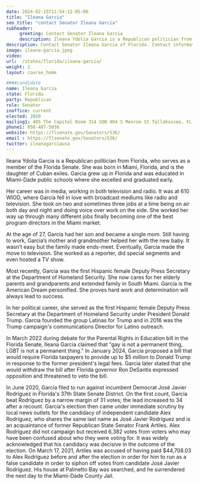```yaml
---
date: 2024-02-15T11:54:12-05:00
title: "Ileana Garcia"
seo_title: "contact Senator Ileana Garcia"
subheader:
     greeting: Contact Senator Ileana Garcia
     description: Ileana Ydolia Garcia is a Republican politician from Florida, who serves as a member of the Florida Senate representing the 36th district.
description: Contact Senator Ileana Garcia of Florida. Contact information for Ileana Garcia includes email address, phone number, and mailing address.
image: ileana-garcia.jpeg
video:
url:  /states/florida/ileana-garcia/
weight: 1
layout: course_home

####candidate
name: Ileana Garcia
state: Florida
party: Republican
role: Senator
inoffice: current
elected: 2020
mailing1: 405 The Capitol Room 314 SOB 404 S Monroe St Tallahassee, FL 32399-1100
phone1: 850-487-5036
website: https://flsenate.gov/Senators/S36/
email : https://flsenate.gov/Senators/S36/
twitter: ileanagarciausa
---
```


Ileana Ydolia Garcia is a Republican politician from Florida, who serves as a member of the Florida Senate. She was born in Miami, Florida, and is the daughter of Cuban exiles. Garcia grew up in Florida and was educated in Miami-Dade public schools where she excelled and graduated early.

Her career was in media, working in both television and radio. It was at 610 WIOD, where Garcia fell in love with broadcast mediums like radio and television. She took on two and sometimes three jobs at a time being on air both day and night and doing voice over work on the side. She worked her way up through many different jobs finally becoming one of the best program directors in the Miami market.

At the age of 27, Garcia had her son and became a single mom. Still having to work, Garcia’s mother and grandmother helped her with the new baby. It wasn’t easy but the family made ends-meet. Eventually, Garcia made the move to television. She worked as a reporter, did special segments and even hosted a TV show.

Most recently, Garcia was the first Hispanic female Deputy Press Secretary at the Department of Homeland Security. She now cares for her elderly parents and grandparents and extended family in South Miami. Garcia is the American Dream personified. She proves hard work and determination will always lead to success.

In her political career, she served as the first Hispanic female Deputy Press Secretary at the Department of Homeland Security under President Donald Trump. Garcia founded the group Latinas for Trump and in 2016 was the Trump campaign's communications Director for Latino outreach.

In March 2022 during debate for the Parental Rights in Education bill in the Florida Senate, Ileana Garcia claimed that "gay is not a permanent thing, LGBT is not a permanent thing." In January 2024, Garcia proposed a bill that would require Florida taxpayers to provide up to $5 million to Donald Trump in response to the former president's legal fees. Garcia later stated that she would withdraw the bill after Florida governor Ron DeSantis expressed opposition and threatened to veto the bill.

In June 2020, Garcia filed to run against incumbent Democrat José Javier Rodríguez in Florida's 37th State Senate District. On the first count, Garcia beat Rodríguez by a narrow margin of 31 votes; the lead increased to 34 after a recount. Garcia's election then came under immediate scrutiny by local news outlets for the candidacy of independent candidate Alex Rodríguez, who shares the same last name as José Javier Rodríguez and is an acquaintance of former Republican State Senator Frank Artiles. Alex Rodríguez did not campaign but received 6,382 votes from voters who may have been confused about who they were voting for. It was widely acknowledged that his candidacy was decisive in the outcome of the election. On March 17, 2021, Artiles was accused of having paid $44,708.03 to Alex Rodríguez before and after the election in order for him to run as a false candidate in order to siphon off votes from candidate José Javier Rodríguez. His house at Palmetto Bay was searched, and he surrendered the next day to the Miami-Dade County Jail.
